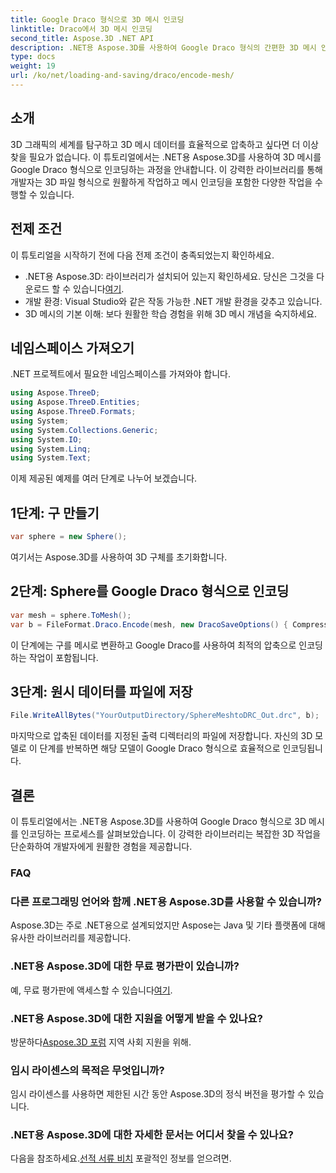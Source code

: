 ```yaml
---
title: Google Draco 형식으로 3D 메시 인코딩
linktitle: Draco에서 3D 메시 인코딩
second_title: Aspose.3D .NET API
description: .NET용 Aspose.3D를 사용하여 Google Draco 형식의 간편한 3D 메시 인코딩을 살펴보세요. 단계별 가이드를 따르세요. 효율적이고 강력하며 개발자 친화적입니다!
type: docs
weight: 19
url: /ko/net/loading-and-saving/draco/encode-mesh/
---
```

## 소개
3D 그래픽의 세계를 탐구하고 3D 메시 데이터를 효율적으로 압축하고 싶다면 더 이상 찾을 필요가 없습니다. 이 튜토리얼에서는 .NET용 Aspose.3D를 사용하여 3D 메시를 Google Draco 형식으로 인코딩하는 과정을 안내합니다. 이 강력한 라이브러리를 통해 개발자는 3D 파일 형식으로 원활하게 작업하고 메시 인코딩을 포함한 다양한 작업을 수행할 수 있습니다.
## 전제 조건
이 튜토리얼을 시작하기 전에 다음 전제 조건이 충족되었는지 확인하세요.
-  .NET용 Aspose.3D: 라이브러리가 설치되어 있는지 확인하세요. 당신은 그것을 다운로드 할 수 있습니다[여기](https://releases.aspose.com/3d/net/).
- 개발 환경: Visual Studio와 같은 작동 가능한 .NET 개발 환경을 갖추고 있습니다.
- 3D 메시의 기본 이해: 보다 원활한 학습 경험을 위해 3D 메시 개념을 숙지하세요.
## 네임스페이스 가져오기
.NET 프로젝트에서 필요한 네임스페이스를 가져와야 합니다.
```csharp
using Aspose.ThreeD;
using Aspose.ThreeD.Entities;
using Aspose.ThreeD.Formats;
using System;
using System.Collections.Generic;
using System.IO;
using System.Linq;
using System.Text;
```
이제 제공된 예제를 여러 단계로 나누어 보겠습니다.
## 1단계: 구 만들기
```csharp
var sphere = new Sphere();
```
여기서는 Aspose.3D를 사용하여 3D 구체를 초기화합니다.
## 2단계: Sphere를 Google Draco 형식으로 인코딩
```csharp
var mesh = sphere.ToMesh();
var b = FileFormat.Draco.Encode(mesh, new DracoSaveOptions() { CompressionLevel = DracoCompressionLevel.Optimal });
```
이 단계에는 구를 메시로 변환하고 Google Draco를 사용하여 최적의 압축으로 인코딩하는 작업이 포함됩니다.
## 3단계: 원시 데이터를 파일에 저장
```csharp
File.WriteAllBytes("YourOutputDirectory/SphereMeshtoDRC_Out.drc", b);
```
마지막으로 압축된 데이터를 지정된 출력 디렉터리의 파일에 저장합니다.
자신의 3D 모델로 이 단계를 반복하면 해당 모델이 Google Draco 형식으로 효율적으로 인코딩됩니다.
## 결론
이 튜토리얼에서는 .NET용 Aspose.3D를 사용하여 Google Draco 형식으로 3D 메시를 인코딩하는 프로세스를 살펴보았습니다. 이 강력한 라이브러리는 복잡한 3D 작업을 단순화하여 개발자에게 원활한 경험을 제공합니다.

### FAQ
### 다른 프로그래밍 언어와 함께 .NET용 Aspose.3D를 사용할 수 있습니까?
Aspose.3D는 주로 .NET용으로 설계되었지만 Aspose는 Java 및 기타 플랫폼에 대해 유사한 라이브러리를 제공합니다.
### .NET용 Aspose.3D에 대한 무료 평가판이 있습니까?
 예, 무료 평가판에 액세스할 수 있습니다[여기](https://releases.aspose.com/).
### .NET용 Aspose.3D에 대한 지원을 어떻게 받을 수 있나요?
 방문하다[Aspose.3D 포럼](https://forum.aspose.com/c/3d/18) 지역 사회 지원을 위해.
### 임시 라이센스의 목적은 무엇입니까?
임시 라이센스를 사용하면 제한된 시간 동안 Aspose.3D의 정식 버전을 평가할 수 있습니다.
### .NET용 Aspose.3D에 대한 자세한 문서는 어디서 찾을 수 있나요?
 다음을 참조하세요.[선적 서류 비치](https://reference.aspose.com/3d/net/) 포괄적인 정보를 얻으려면.